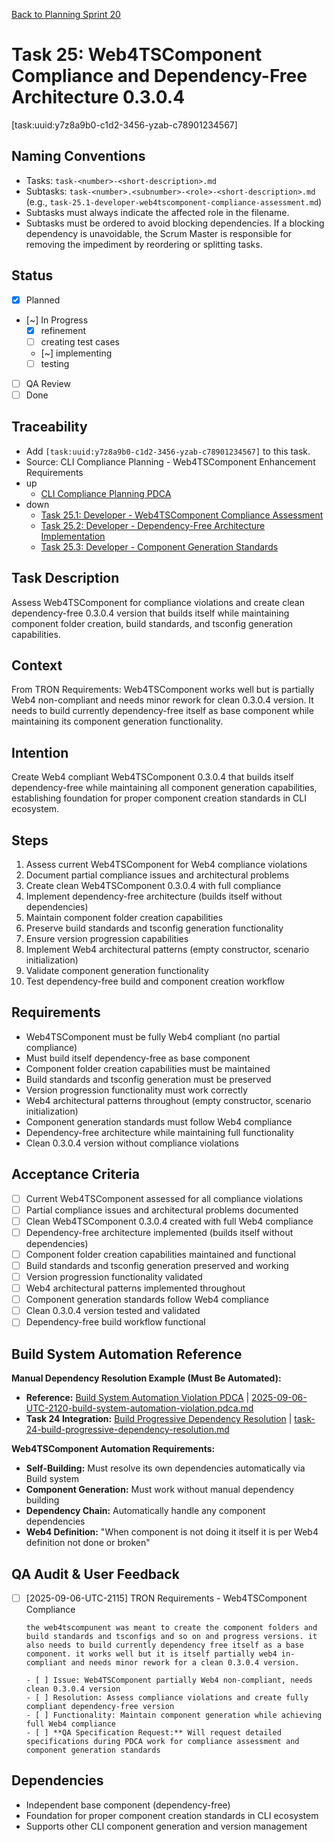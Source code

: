 [Back to Planning Sprint 20](./planning.md)

# Task 25: Web4TSComponent Compliance and Dependency-Free Architecture 0.3.0.4
[task:uuid:y7z8a9b0-c1d2-3456-yzab-c78901234567]

## Naming Conventions
- Tasks: `task-<number>-<short-description>.md`
- Subtasks: `task-<number>.<subnumber>-<role>-<short-description>.md` (e.g., `task-25.1-developer-web4tscomponent-compliance-assessment.md`)
- Subtasks must always indicate the affected role in the filename.
- Subtasks must be ordered to avoid blocking dependencies. If a blocking dependency is unavoidable, the Scrum Master is responsible for removing the impediment by reordering or splitting tasks.

## Status
- [x] Planned
- [~] In Progress
  - [x] refinement
  - [ ] creating test cases
  - [~] implementing
  - [ ] testing
- [ ] QA Review
- [ ] Done

## Traceability
- Add `[task:uuid:y7z8a9b0-c1d2-3456-yzab-c78901234567]` to this task.
- Source: CLI Compliance Planning - Web4TSComponent Enhancement Requirements
- up
  - [CLI Compliance Planning PDCA](../../project.journal/2025-09-05-UTC-1300-branch-switch-session/pdca/role/po/2025-09-06-UTC-2115-comprehensive-cli-compliance-task-planning.pdca.md)
- down
  - [Task 25.1: Developer - Web4TSComponent Compliance Assessment](./task-25.1-developer-web4tscomponent-compliance-assessment.md)
  - [Task 25.2: Developer - Dependency-Free Architecture Implementation](./task-25.2-developer-dependency-free-architecture.md)
  - [Task 25.3: Developer - Component Generation Standards](./task-25.3-developer-component-generation-standards.md)

## Task Description
Assess Web4TSComponent for compliance violations and create clean dependency-free 0.3.0.4 version that builds itself while maintaining component folder creation, build standards, and tsconfig generation capabilities.

## Context
From TRON Requirements: Web4TSComponent works well but is partially Web4 non-compliant and needs minor rework for clean 0.3.0.4 version. It needs to build currently dependency-free itself as base component while maintaining its component generation functionality.

## Intention
Create Web4 compliant Web4TSComponent 0.3.0.4 that builds itself dependency-free while maintaining all component generation capabilities, establishing foundation for proper component creation standards in CLI ecosystem.

## Steps
1. Assess current Web4TSComponent for Web4 compliance violations
2. Document partial compliance issues and architectural problems
3. Create clean Web4TSComponent 0.3.0.4 with full compliance
4. Implement dependency-free architecture (builds itself without dependencies)
5. Maintain component folder creation capabilities
6. Preserve build standards and tsconfig generation functionality
7. Ensure version progression capabilities
8. Implement Web4 architectural patterns (empty constructor, scenario initialization)
9. Validate component generation functionality
10. Test dependency-free build and component creation workflow

## Requirements
- Web4TSComponent must be fully Web4 compliant (no partial compliance)
- Must build itself dependency-free as base component
- Component folder creation capabilities must be maintained
- Build standards and tsconfig generation must be preserved
- Version progression functionality must work correctly
- Web4 architectural patterns throughout (empty constructor, scenario initialization)
- Component generation standards must follow Web4 compliance
- Dependency-free architecture while maintaining full functionality
- Clean 0.3.0.4 version without compliance violations

## Acceptance Criteria
- [ ] Current Web4TSComponent assessed for all compliance violations
- [ ] Partial compliance issues and architectural problems documented
- [ ] Clean Web4TSComponent 0.3.0.4 created with full Web4 compliance
- [ ] Dependency-free architecture implemented (builds itself without dependencies)
- [ ] Component folder creation capabilities maintained and functional
- [ ] Build standards and tsconfig generation preserved and working
- [ ] Version progression functionality validated
- [ ] Web4 architectural patterns implemented throughout
- [ ] Component generation standards follow Web4 compliance
- [ ] Clean 0.3.0.4 version tested and validated
- [ ] Dependency-free build workflow functional

## Build System Automation Reference

**Manual Dependency Resolution Example (Must Be Automated):**
- **Reference:** [Build System Automation Violation PDCA](../../project.journal/2025-09-05-UTC-1300-branch-switch-session/pdca/role/developer/2025-09-06-UTC-2120-build-system-automation-violation.pdca.md) | [2025-09-06-UTC-2120-build-system-automation-violation.pdca.md](../../project.journal/2025-09-05-UTC-1300-branch-switch-session/pdca/role/developer/2025-09-06-UTC-2120-build-system-automation-violation.pdca.md)
- **Task 24 Integration:** [Build Progressive Dependency Resolution](./task-24-build-progressive-dependency-resolution.md) | [task-24-build-progressive-dependency-resolution.md](./task-24-build-progressive-dependency-resolution.md)

**Web4TSComponent Automation Requirements:**
- **Self-Building:** Must resolve its own dependencies automatically via Build system
- **Component Generation:** Must work without manual dependency building
- **Dependency Chain:** Automatically handle any component dependencies
- **Web4 Definition:** "When component is not doing it itself it is per Web4 definition not done or broken"

## QA Audit & User Feedback
- [ ] [2025-09-06-UTC-2115] TRON Requirements - Web4TSComponent Compliance
  ```quote
  the web4tscompunent was meant to create the component folders and build standards and tsconfigs and so on and progress versions. it also needs to build currently dependency free itself as a base component. it works well but it is itself partially web4 in-compliant and needs minor rework for a clean 0.3.0.4 version.
  
  - [ ] Issue: Web4TSComponent partially Web4 non-compliant, needs clean 0.3.0.4 version
  - [ ] Resolution: Assess compliance violations and create fully compliant dependency-free version
  - [ ] Functionality: Maintain component generation while achieving full Web4 compliance
  - [ ] **QA Specification Request:** Will request detailed specifications during PDCA work for compliance assessment and component generation standards

## Dependencies
- Independent base component (dependency-free)
- Foundation for proper component creation standards in CLI ecosystem
- Supports other CLI component generation and version management
